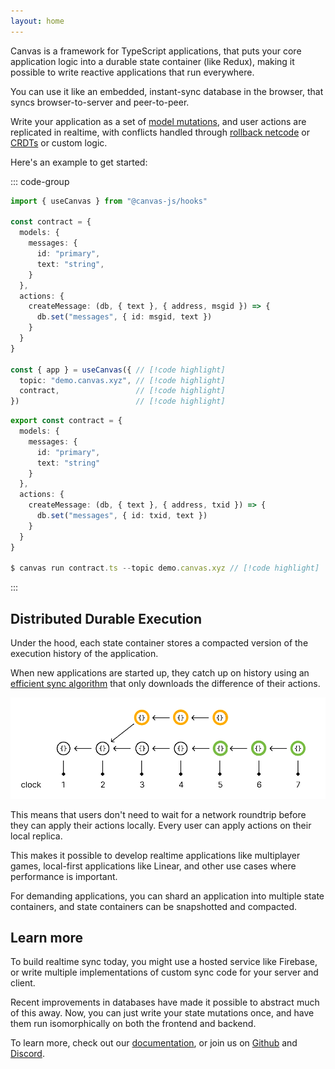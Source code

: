 ```yaml
---
layout: home
---
```


<HeroRow text="Realtime TypeScript on a distributed log" :image="{ light: '/graphic_jellyfish_dark.png', dark: '/graphic_jellyfish.png' }">
  <HeroAction theme="brand big" text="Guide" href="/1-introduction" />
  <HeroAction theme="brand big" text="Blog" href="/blog" />
  <HeroAction theme="alt big" text="API Docs" href="/readme-core" />
</HeroRow>

Canvas is a framework for TypeScript applications, that puts your
core application logic into a durable state container (like Redux),
making it possible to write reactive applications that run everywhere.

You can use it like an embedded, instant-sync database in the browser,
that syncs browser-to-server and peer-to-peer.

Write your application as a set of [model mutations](#), and
user actions are replicated in realtime, with conflicts handled
through [rollback netcode](#) or [CRDTs](#) or custom logic.

Here's an example to get started:

::: code-group

```ts [React App]
import { useCanvas } from "@canvas-js/hooks"

const contract = {
  models: {
    messages: {
      id: "primary",
      text: "string",
    }
  },
  actions: {
    createMessage: (db, { text }, { address, msgid }) => {
      db.set("messages", { id: msgid, text })
    }
  }
}

const { app } = useCanvas({ // [!code highlight]
  topic: "demo.canvas.xyz", // [!code highlight]
  contract,                 // [!code highlight]
})                          // [!code highlight]
```

```ts [Node.js App]
export const contract = {
  models: {
    messages: {
      id: "primary",
      text: "string"
    }
  },
  actions: {
    createMessage: (db, { text }, { address, txid }) => {
      db.set("messages", { id: txid, text })
    }
  }
}

$ canvas run contract.ts --topic demo.canvas.xyz // [!code highlight]
```

:::

## Distributed Durable Execution

Under the hood, each state container stores a compacted version of
the execution history of the application.

When new applications are started up, they catch up on history using
an [efficient sync algorithm](https://docs.canvas.xyz/blog/2023-05-04-merklizing-the-key-value-store.html)
that only downloads the difference of their actions.

![Replicated log](./public/gossiplog.png)

This means that users don't need to wait for a network
roundtrip before they can apply their actions locally.
Every user can apply actions on their local replica.

This makes it possible to develop realtime applications like
multiplayer games, local-first applications like Linear,
and other use cases where performance is important.

For demanding applications, you can shard an application into multiple
state containers, and state containers can be snapshotted and
compacted.

## Learn more

To build realtime sync today, you might use a hosted service like
Firebase, or write multiple implementations of custom sync code for
your server and client.

Recent improvements in databases have made it possible to
abstract much of this away. Now, you can just write your state
mutations once, and have them run isomorphically on both the frontend
and backend.

To learn more, check out our [documentation](/1-introduction), or
join us on [Github](https://github.com/canvasxyz/canvas) and
[Discord](https://discord.gg/yQ5pTkAS).

<br/>

<FeatureRow title="Components" detail="">
  <FeatureCard title="@canvas-js/okra" details="A Prolly tree written in Zig, that enables fast peer-to-peer sync for application histories." link="https://github.com/canvasxyz/okra" linkText="Github" secondaryLink="https://docs.canvas.xyz/blog/2023-05-04-merklizing-the-key-value-store.html" secondaryLinkText="Blog Post"/>
  <FeatureCard title="@canvas-js/gossiplog" details="A self-authenticating distributed log for multi-writer applications." link="https://github.com/canvasxyz/canvas/tree/main/packages/gossiplog" linkText="Github" secondaryLinkText="Presentation" secondaryLink="https://www.youtube.com/watch?v=X8nAdx1G-Cs"/>
  <FeatureCard title="@canvas-js/modeldb" details="A cross-platform relational database wrapper for IDB, SQLite, and Postgres." link="https://github.com/canvasxyz/canvas/tree/main/packages/modeldb" linkText="Github"/>
  <FeatureCard title="Sign in with Ethereum" details="Log in with an Ethereum wallet. Also supports Cosmos, Solana, and Polkadot." linkText="Demo" link="https://canvas-chat.pages.dev/"/>
  <FeatureCard title="Sign in with Bluesky" details="Log in with your decentralized identity from the Bluesky PLC network." linkText="Demo" link="https://canvas-chat.pages.dev/"/>
  <FeatureCard title="Sign in with OpenID" details="Log in trustlessly with Google, Apple, or other SSO providers." soon="In development"/>
</FeatureRow>

<HomepageFooter />
